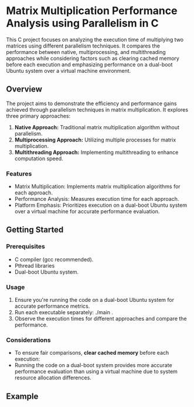 # Matrix Multiplication Performance Analysis using Parallelism in C
This C project focuses on analyzing the execution time of multiplying two matrices using different parallelism techniques. It compares the performance between native, multiprocessing, and multithreading approaches while considering factors such as clearing cached memory before each execution and emphasizing performance on a dual-boot Ubuntu system over a virtual machine environment.

## Overview
The project aims to demonstrate the efficiency and performance gains achieved through parallelism techniques in matrix multiplication. It explores three primary approaches:

1. **Native Approach:** Traditional matrix multiplication algorithm without parallelism.
2. **Multiprocessing Approach:** Utilizing multiple processes for matrix multiplication.
3. **Multithreading Approach:** Implementing multithreading to enhance computation speed.

### Features

- Matrix Multiplication: Implements matrix multiplication algorithms for each approach.
- Performance Analysis: Measures execution time for each approach.
- Platform Emphasis: Prioritizes execution on a dual-boot Ubuntu system over a virtual machine for accurate performance evaluation.

## Getting Started

### Prerequisites
- C compiler (gcc recommended).
- Pthread libraries
- Dual-boot Ubuntu system.

### Usage
1. Ensure you're running the code on a dual-boot Ubuntu system for accurate performance metrics.
2. Run each executable separately: ./main .
3. Observe the execution times for different approaches and compare the performance.

### Considerations
- To ensure fair comparisons, **clear cached memory** before each execution:
- Running the code on a dual-boot system provides more accurate performance evaluation than using a virtual machine due to system resource allocation differences.

## Example

```plaintext
